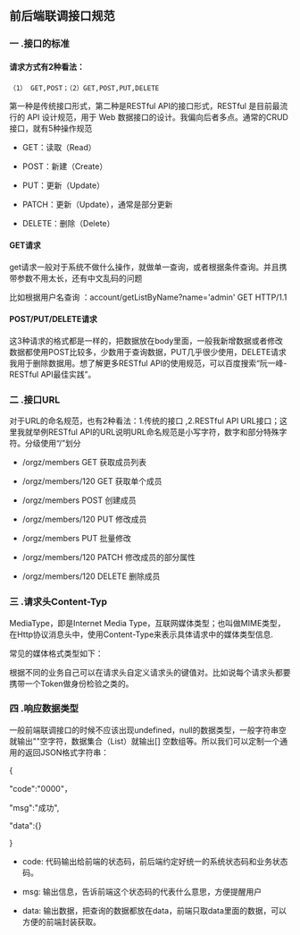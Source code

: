 ## 前后端联调接口规范

### 一 .接口的标准

#### 请求方式有2种看法： 

    （1） GET,POST；（2）GET,POST,PUT,DELETE

第一种是传统接口形式，第二种是RESTful API的接口形式，RESTful 是目前最流行的 API 设计规范，用于 Web 数据接口的设计。我偏向后者多点。通常的CRUD接口，就有5种操作规范

* GET：读取（Read） 

* POST：新建（Create）

* PUT：更新（Update） 

* PATCH：更新（Update），通常是部分更新 

* DELETE：删除（Delete）

#### GET请求 

get请求一般对于系统不做什么操作，就做单一查询，或者根据条件查询。并且携带参数不用太长，还有中文乱码的问题

比如根据用户名查询 ：account/getListByName?name='admin' GET HTTP/1.1


#### POST/PUT/DELETE请求 
 这3种请求的格式都是一样的，把数据放在body里面，一般我新增数据或者修改数据都使用POST比较多，少数用于查询数据，PUT几乎很少使用，DELETE请求我用于删除数据用。想了解更多RESTful API的使用规范，可以百度搜索“阮一峰-RESTful API最佳实践”。
 
 ### 二 .接口URL
 
 对于URL的命名规范，也有2种看法：1.传统的接口 ,2.RESTful API URL接口；这里我就举例RESTful API的URL说明URL命名规范是小写字符，数字和部分特殊字符。分级使用“/”划分
 
* /orgz/members GET 获取成员列表
 
* /orgz/members/120 GET 获取单个成员
 
* /orgz/members POST 创建成员
 
* /orgz/members/120 PUT 修改成员
 
* /orgz/members PUT 批量修改
 
* /orgz/members/120 PATCH 修改成员的部分属性
 
* /orgz/members/120 DELETE 删除成员

### 三 .请求头Content-Typ

MediaType，即是Internet Media Type，互联网媒体类型；也叫做MIME类型，在Http协议消息头中，使用Content-Type来表示具体请求中的媒体类型信息.

常见的媒体格式类型如下：


根据不同的业务自己可以在请求头自定义请求头的键值对。比如说每个请求头都要携带一个Token做身份检验之类的。

### 四 .响应数据类型

一般前端联调接口的时候不应该出现undefined，null的数据类型，一般字符串空就输出""空字符，数据集合（List）就输出[] 空数组等。所以我们可以定制一个通用的返回JSON格式字符串：

{

"code":"0000"，

"msg":"成功",

"data":{}

}

* code: 代码输出给前端的状态码，前后端约定好统一的系统状态码和业务状态码。

* msg: 输出信息，告诉前端这个状态码的代表什么意思，方便提醒用户

* data: 输出数据，把查询的数据都放在data，前端只取data里面的数据，可以方便的前端封装获取。